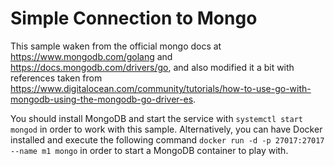 # Simple Connection to Mongo

This sample waken from the official mongo docs at <https://www.mongodb.com/golang> and <https://docs.mongodb.com/drivers/go>, and also modified it a bit with references taken from <https://www.digitalocean.com/community/tutorials/how-to-use-go-with-mongodb-using-the-mongodb-go-driver-es>.

You should install MongoDB and start the service with `systemctl start mongod` in order to work with this sample. Alternatively, you can have Docker installed and execute the following command `docker run -d -p 27017:27017 --name m1 mongo` in order to start a MongoDB container to play with.
